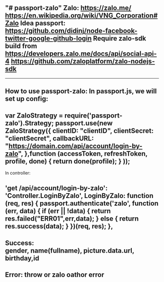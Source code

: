 "# passport-zalo"
Zalo:
	https://zalo.me/
	https://en.wikipedia.org/wiki/VNG_Corporation#Zalo 
Idea passport: 
	https://github.com/didinj/node-facebook-twitter-google-github-login
Require zalo-sdk build from https://developers.zalo.me/docs/api/social-api-4
	https://github.com/zaloplatform/zalo-nodejs-sdk
---------------------------------------------------------------------------------
---------------------------------------------------------------------------------	
How to use passport-zalo:
In passport.js, we will set up config:
---------------------------------------------------------------------------------
var ZaloStrategy = require('passport-zalo').Strategy;
passport.use(new ZaloStrategy({
    clientID: "clientID",
    clientSecret: "clientSecret",
    callbackURL: "https://domain.com/api/account/login-by-zalo",
},function (accessToken, refreshToken, profile, done) {
    	return done(profile);
    }
));
---------------------------------------------------------------------------------
In controller:

'get /api/account/login-by-zalo': 'Controller.LoginByZalo',
LoginByZalo: function (req, res) {
        passport.authenticate('zalo', function (err, data) {
            if (err || !data) {
                return res.failed("ERR01",err,data);
            } else {
                return res.success(data);
            }
        })(req, res);
    },
---------------------------------------------------------------------------------
Success:   
    gender, name(fullname), picture.data.url, birthday,id
---------------------------------------------------------------------------------
Error:
	throw or zalo oathor error
---------------------------------------------------------------------------------